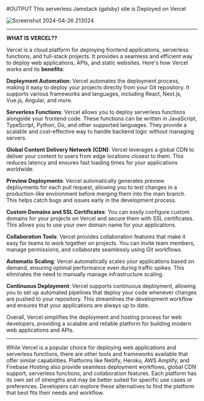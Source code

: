 #OUTPUT
This serverless Jamstack (gatsby) site is Deployed on Vercel

![Screenshot 2024-04-26 213024](https://github.com/Hasibwajid/DevOops-Course/assets/72168225/7cc37cbf-819d-4248-bda9-e864d4a865f0)

----------------------------------------------------------------------------------------------------------


**WHAT IS VERCEL??**

Vercel is a cloud platform for deploying frontend applications, serverless functions, and full-stack projects. It provides a seamless and efficient way to deploy web applications, APIs, and static websites. Here's how Vercel works and its **benefits**:

**Deployment Automation**: Vercel automates the deployment process, making it easy to deploy your projects directly from your Git repository. It supports various frameworks and languages, including React, Next.js, Vue.js, Angular, and more.

**Serverless Functions**: Vercel allows you to deploy serverless functions alongside your frontend code. These functions can be written in JavaScript, TypeScript, Python, Go, and other supported languages. They provide a scalable and cost-effective way to handle backend logic without managing servers.

**Global Content Delivery Network (CDN)**: Vercel leverages a global CDN to deliver your content to users from edge locations closest to them. This reduces latency and ensures fast loading times for your applications worldwide.

**Preview Deployments**: Vercel automatically generates preview deployments for each pull request, allowing you to test changes in a production-like environment before merging them into the main branch. This helps catch bugs and issues early in the development process.

**Custom Domains and SSL Certificates**: You can easily configure custom domains for your projects on Vercel and secure them with SSL certificates. This allows you to use your own domain name for your applications.

**Collaboration Tools**: Vercel provides collaboration features that make it easy for teams to work together on projects. You can invite team members, manage permissions, and collaborate seamlessly using Git workflows.

**Automatic Scaling**: Vercel automatically scales your applications based on demand, ensuring optimal performance even during traffic spikes. This eliminates the need to manually manage infrastructure scaling.

**Continuous Deployment**: Vercel supports continuous deployment, allowing you to set up automated pipelines that deploy your code whenever changes are pushed to your repository. This streamlines the development workflow and ensures that your applications are always up to date.

Overall, Vercel simplifies the deployment and hosting process for web developers, providing a scalable and reliable platform for building modern web applications and APIs.

----------------------------------------------------------------------------------------------------------

While Vercel is a popular choice for deploying web applications and serverless functions, there are other tools and frameworks available that offer similar capabilities. Platforms like Netlify, Heroku, AWS Amplify, and Firebase Hosting also provide seamless deployment workflows, global CDN support, serverless functions, and collaboration features. Each platform has its own set of strengths and may be better suited for specific use cases or preferences. Developers can explore these alternatives to find the platform that best fits their needs and workflow.











